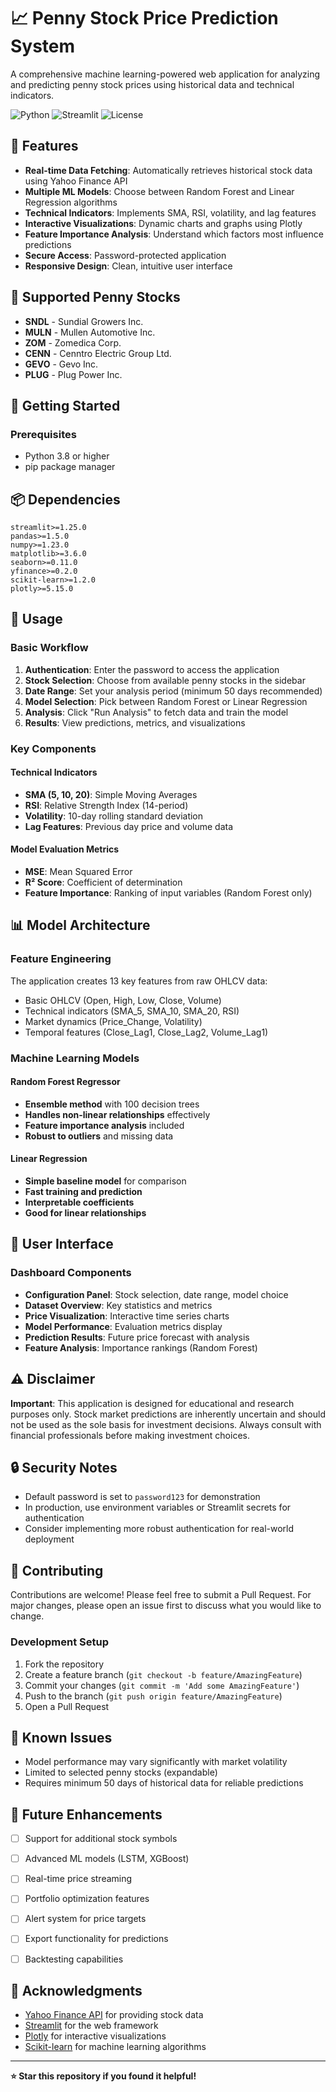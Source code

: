 # 📈 Penny Stock Price Prediction System

A comprehensive machine learning-powered web application for analyzing and predicting penny stock prices using historical data and technical indicators.

![Python](https://img.shields.io/badge/Python-3.8+-blue.svg)
![Streamlit](https://img.shields.io/badge/Streamlit-1.0+-red.svg)
![License](https://img.shields.io/badge/License-MIT-green.svg)

## 🌟 Features

- **Real-time Data Fetching**: Automatically retrieves historical stock data using Yahoo Finance API
- **Multiple ML Models**: Choose between Random Forest and Linear Regression algorithms
- **Technical Indicators**: Implements SMA, RSI, volatility, and lag features
- **Interactive Visualizations**: Dynamic charts and graphs using Plotly
- **Feature Importance Analysis**: Understand which factors most influence predictions
- **Secure Access**: Password-protected application
- **Responsive Design**: Clean, intuitive user interface

## 🎯 Supported Penny Stocks

- **SNDL** - Sundial Growers Inc.
- **MULN** - Mullen Automotive Inc.
- **ZOM** - Zomedica Corp.
- **CENN** - Cenntro Electric Group Ltd.
- **GEVO** - Gevo Inc.
- **PLUG** - Plug Power Inc.

## 🚀 Getting Started

### Prerequisites

- Python 3.8 or higher
- pip package manager



## 📦 Dependencies

```
streamlit>=1.25.0
pandas>=1.5.0
numpy>=1.23.0
matplotlib>=3.6.0
seaborn>=0.11.0
yfinance>=0.2.0
scikit-learn>=1.2.0
plotly>=5.15.0
```

## 🔧 Usage

### Basic Workflow

1. **Authentication**: Enter the password to access the application
2. **Stock Selection**: Choose from available penny stocks in the sidebar
3. **Date Range**: Set your analysis period (minimum 50 days recommended)
4. **Model Selection**: Pick between Random Forest or Linear Regression
5. **Analysis**: Click "Run Analysis" to fetch data and train the model
6. **Results**: View predictions, metrics, and visualizations

### Key Components

#### Technical Indicators
- **SMA (5, 10, 20)**: Simple Moving Averages
- **RSI**: Relative Strength Index (14-period)
- **Volatility**: 10-day rolling standard deviation
- **Lag Features**: Previous day price and volume data

#### Model Evaluation Metrics
- **MSE**: Mean Squared Error
- **R² Score**: Coefficient of determination
- **Feature Importance**: Ranking of input variables (Random Forest only)

## 📊 Model Architecture

### Feature Engineering
The application creates 13 key features from raw OHLCV data:

- Basic OHLCV (Open, High, Low, Close, Volume)
- Technical indicators (SMA_5, SMA_10, SMA_20, RSI)
- Market dynamics (Price_Change, Volatility)
- Temporal features (Close_Lag1, Close_Lag2, Volume_Lag1)

### Machine Learning Models

#### Random Forest Regressor
- **Ensemble method** with 100 decision trees
- **Handles non-linear relationships** effectively
- **Feature importance analysis** included
- **Robust to outliers** and missing data

#### Linear Regression
- **Simple baseline model** for comparison
- **Fast training and prediction**
- **Interpretable coefficients**
- **Good for linear relationships**

## 🎨 User Interface

### Dashboard Components
- **Configuration Panel**: Stock selection, date range, model choice
- **Dataset Overview**: Key statistics and metrics
- **Price Visualization**: Interactive time series charts
- **Model Performance**: Evaluation metrics display
- **Prediction Results**: Future price forecast with analysis
- **Feature Analysis**: Importance rankings (Random Forest)

## ⚠️ Disclaimer

**Important**: This application is designed for educational and research purposes only. Stock market predictions are inherently uncertain and should not be used as the sole basis for investment decisions. Always consult with financial professionals before making investment choices.

## 🔒 Security Notes

- Default password is set to `password123` for demonstration
- In production, use environment variables or Streamlit secrets for authentication
- Consider implementing more robust authentication for real-world deployment

## 🤝 Contributing

Contributions are welcome! Please feel free to submit a Pull Request. For major changes, please open an issue first to discuss what you would like to change.

### Development Setup

1. Fork the repository
2. Create a feature branch (`git checkout -b feature/AmazingFeature`)
3. Commit your changes (`git commit -m 'Add some AmazingFeature'`)
4. Push to the branch (`git push origin feature/AmazingFeature`)
5. Open a Pull Request

## 🐛 Known Issues

- Model performance may vary significantly with market volatility
- Limited to selected penny stocks (expandable)
- Requires minimum 50 days of historical data for reliable predictions

## 🔮 Future Enhancements

- [ ] Support for additional stock symbols
- [ ] Advanced ML models (LSTM, XGBoost)
- [ ] Real-time price streaming
- [ ] Portfolio optimization features
- [ ] Alert system for price targets
- [ ] Export functionality for predictions
- [ ] Backtesting capabilities




## 🙏 Acknowledgments

- [Yahoo Finance API](https://pypi.org/project/yfinance/) for providing stock data
- [Streamlit](https://streamlit.io/) for the web framework
- [Plotly](https://plotly.com/) for interactive visualizations
- [Scikit-learn](https://scikit-learn.org/) for machine learning algorithms

---

**⭐ Star this repository if you found it helpful!**
